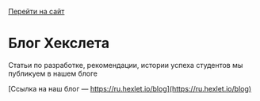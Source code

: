 [Перейти на сайт](https://ru.hexlet.io)

# Блог Хекслета

Статьи по разработке, рекомендации, истории успеха студентов мы публикуем в нашем блоге

[Ссылка на наш блог — https://ru.hexlet.io/blog](https://ru.hexlet.io/blog)

